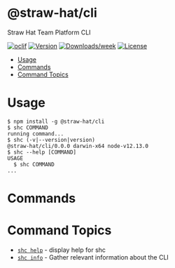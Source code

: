 @straw-hat/cli
==============

Straw Hat Team Platform CLI

[![oclif](https://img.shields.io/badge/cli-oclif-brightgreen.svg)](https://oclif.io)
[![Version](https://img.shields.io/npm/v/@straw-hat/cli.svg)](https://npmjs.org/package/@straw-hat/cli)
[![Downloads/week](https://img.shields.io/npm/dw/@straw-hat/cli.svg)](https://npmjs.org/package/@straw-hat/cli)
[![License](https://img.shields.io/npm/l/@straw-hat/cli.svg)](https://github.com/yordis/cli/blob/master/package.json)

<!-- toc -->
* [Usage](#usage)
* [Commands](#commands)
* [Command Topics](#command-topics)
<!-- tocstop -->

# Usage

<!-- usage -->
```sh-session
$ npm install -g @straw-hat/cli
$ shc COMMAND
running command...
$ shc (-v|--version|version)
@straw-hat/cli/0.0.0 darwin-x64 node-v12.13.0
$ shc --help [COMMAND]
USAGE
  $ shc COMMAND
...
```
<!-- usagestop -->

# Commands

<!-- commands -->
# Command Topics

* [`shc help`](docs/commands/help.md) - display help for shc
* [`shc info`](docs/commands/info.md) - Gather relevant information about the CLI

<!-- commandsstop -->
